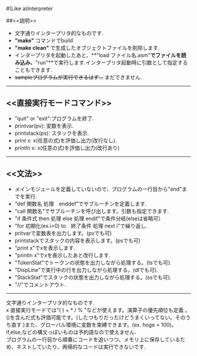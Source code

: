 #(Like a)Interpreter

##<<説明>>
* 文字通りインタープリタ的なものです. 
* **"make"** コマンドでbuild
* **"make clean"** で生成したオブジェクトファイルを削除します.  
* インタープリタを起動したあと、**"load ファイル名.asm"**でファイルを読み込み、**"run"**で実行します.インタープリタ起動時に引数として指定することもできます.  
* ~~sampleプログラムが実行できるはず...~~ まだできません.


****
## <<直接実行モードコマンド>>

* "quit" or "exit":プログラムを終了.  
* printvar(pv): 変数を表示.  
* printstack(ps): スタックを表示.   
* print x: x(任意の式)を評価し出力(改行なし).   
* println x:  x(任意の式)を評価し出力(改行あり)  




****
## <<文法>>  
* メインモジュールを定義していないので、プログラムの一行目から"end"までを実行.  
* "def 関数名 処理　enddef"でサブルーチンを定義します.  
* "call 関数名"でサブルーチンを呼び出します。引数も指定できます.  
* "if 条件式 then 処理 else 処理 endif"で条件分岐(elseは省略可）  
* "for 初期化(ex.i=0) to　終了条件 処理 next i"で繰り返し.  
* pritvarで変数表を出力します。(pvでも可)  
* printstackでスタックの内容を表示します。(psでも可)  
* "print x"でxを表示します.  
* "println x"でxを表示したあと改行します.  
* "TokenStat"でトークンの状態を出力しながら処理する。(tsでも可).  
* "DispLine"で実行中の行を出力しながら処理する。(dlでも可).  
* ”StackStat"でスタックの状態を出力しながら処理する。(ssでも可).  
* "//"でコメントアウト.  


****
 文字通りインタープリタ的なものです.  
x 直接実行モードでは"( ) + * / % "などが使えます。演算子の優先順位も定義 。()を含んだ式も評価可能です。(したつもりだったけどうまくいってない。そのうち直す.)また、グローバル環境に変数を束縛できます。(ex. hoge = 100)。if,else,などの構文っぽいものは予約語なので使えません.  
プログラムの一行目から順番にコードを追いつつ、メモリ上に保存しているため、ネストしていたり、再帰的なコードは実行できないです.  

